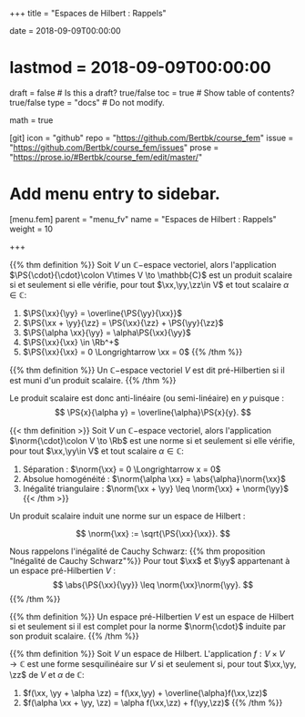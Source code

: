 +++
title = "Espaces de Hilbert : Rappels"

date = 2018-09-09T00:00:00
# lastmod = 2018-09-09T00:00:00

draft = false  # Is this a draft? true/false
toc = true  # Show table of contents? true/false
type = "docs"  # Do not modify.

math = true

[git]
  icon = "github"
  repo = "https://github.com/Bertbk/course_fem"
  issue = "https://github.com/Bertbk/course_fem/issues"
  prose = "https://prose.io/#Bertbk/course_fem/edit/master/"


# Add menu entry to sidebar.
[menu.fem]
  parent = "menu_fv"
  name = "Espaces de Hilbert : Rappels"
  weight = 10

+++

$\newcommand{\Cb}{\mathbb{C}}$
$\newcommand{\Rb}{\mathbb{R}}$
$\newcommand{\PS}[2]{\left(#1,#2\right)}$
$\newcommand{\norm}[1]{\left\\|#1\right\\|}$
$\newcommand{\abs}[1]{\left|#1\right|}$
$\newcommand{\xx}{\mathbf{x}}$
$\newcommand{\yy}{\mathbf{y}}$
$\newcommand{\zz}{\mathbf{z}}$
$\newcommand{\nn}{\mathbf{n}}$


{{% thm definition %}}
Soit $V$ un $\mathbb{C}-$espace vectoriel, alors l'application $\PS{\cdot}{\cdot}\colon V\times V \to \mathbb{C}$ est un produit scalaire si et seulement si elle vérifie, pour tout $\xx,\yy,\zz\in V$ et tout scalaire $\alpha\in\mathbb{C}$:

1. $\PS{\xx}{\yy} = \overline{\PS{\yy}{\xx}}$
2. $\PS{\xx + \yy}{\zz} = \PS{\xx}{\zz} + \PS{\yy}{\zz}$
3. $\PS{\alpha \xx}{\yy} = \alpha\PS{\xx}{\yy}$
4. $\PS{\xx}{\xx} \in \Rb^+$
5. $\PS{\xx}{\xx} = 0 \Longrightarrow \xx = 0$
{{% /thm %}}


{{% thm definition %}}
Un $\mathbb{C}-$espace vectoriel $V$ est dit pré-Hilbertien si il est muni d'un produit scalaire.
{{% /thm %}}

Le produit scalaire est donc anti-linéaire (ou semi-linéaire) en $y$ puisque :
$$
\PS{x}{\alpha y} = \overline{\alpha}\PS{x}{y}.
$$ 

{{< thm definition >}}
  Soit $V$ un $\mathbb{C}-$espace vectoriel, alors l'application $\norm{\cdot}\colon V \to \Rb$ est une norme si et seulement si elle vérifie, pour tout $\xx,\yy\in V$ et tout scalaire $\alpha\in\mathbb{C}$:

1. Séparation : $\norm{\xx} = 0 \Longrightarrow x = 0$
2. Absolue homogénéité  : $\norm{\alpha \xx} = \abs{\alpha}\norm{\xx}$
3. Inégalité triangulaire : $\norm{\xx + \yy} \leq \norm{\xx} + \norm{\yy}$
{{< /thm >}}

Un produit scalaire induit une norme sur un espace de Hilbert :

$$
\norm{\xx} := \sqrt{\PS{\xx}{\xx}}.
$$

Nous rappelons l'inégalité de Cauchy Schwarz:
{{% thm proposition "Inégalité de Cauchy Schwarz"%}}
Pour tout $\xx$ et $\yy$ appartenant à un espace pré-Hilbertien $V$ :
$$
\abs{\PS{\xx}{\yy}} \leq \norm{\xx}\norm{\yy}.
$$
{{% /thm %}}

{{% thm definition %}}
Un espace pré-Hilbertien $V$ est un espace de Hilbert si et seulement si il est complet pour la norme $\norm{\cdot}$ induite par son produit scalaire.
{{% /thm %}}


{{% thm definition %}}
Soit $V$ un espace de Hilbert. L'application $f:V\times V \to \mathbb{C}$ est une forme sesquilinéaire sur $V$ si et seulement si, pour tout $\xx,\yy, \zz$ de $V$ et $\alpha$ de $\mathbb{C}$:

1. $f(\xx, \yy + \alpha \zz) = f(\xx,\yy) + \overline{\alpha}f(\xx,\zz)$
2. $f(\alpha \xx + \yy, \zz) = \alpha f(\xx,\zz) + f(\yy,\zz)$
{{% /thm %}}